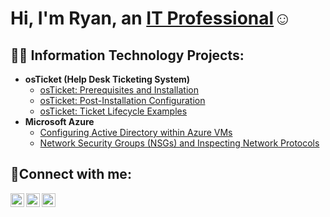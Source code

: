 <h1>Hi, I'm Ryan, an <a href="https://linkedin.com/in/RyanDillie">IT Professional</a>☺</h1>

<h2>👨‍💻 Information Technology Projects:</h2>

- <b>osTicket (Help Desk Ticketing System)</b>
  - [osTicket: Prerequisites and Installation](https://github.com/RyanDillie/osticket-prereqs)
  - [osTicket: Post-Installation Configuration](https://github.com/ryandilliecc/post-install-config)
  - [osTicket: Ticket Lifecycle Examples](https://github.com/ryandilliecc/ticket-lifecycle)
- <b>Microsoft Azure</b>
  - [Configuring Active Directory within Azure VMs](https://github.com/RyanDilliecc/configure-ad)
  - [Network Security Groups (NSGs) and Inspecting Network Protocols](https://github.com/ryandilliecc/azure-network-protocols)

<h2>🤳Connect with me:</h2>

[<img align="left" alt="Ryan | Twitter" width="22px" src="https://cdn.jsdelivr.net/npm/simple-icons@v3/icons/twitter.svg" />][twitter]
[<img align="left" alt="Ryan | LinkedIn" width="22px" src="https://cdn.jsdelivr.net/npm/simple-icons@v3/icons/linkedin.svg" />][linkedin]
[<img align="left" alt="Ryan | Instagram" width="22px" src="https://cdn.jsdelivr.net/npm/simple-icons@v3/icons/instagram.svg" />][instagram]

[twitter]: https://twitter.com/Ryan
[instagram]: https://www.instagram.com/Ryan
[linkedin]: https://www.linkedin.com/in/ryan-dillie-969a8b298/
